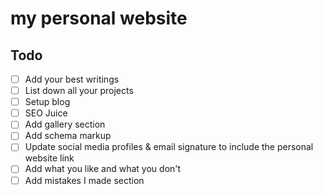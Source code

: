 # my personal website


## Todo

- [ ] Add your best writings
- [ ] List down all your projects
- [ ] Setup blog
- [ ] SEO Juice
- [ ] Add gallery section
- [ ] Add schema markup
- [ ] Update social media profiles & email signature to include the personal website link
- [ ] Add what you like and what you don't
- [ ] Add mistakes I made section
